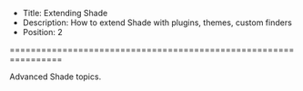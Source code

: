 * Title: Extending Shade
* Description: How to extend Shade with plugins, themes, custom finders
* Position: 2

================================================================

Advanced Shade topics.
